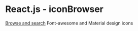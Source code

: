# React.js - iconBrowser
<a href="https://virtualimmortal.github.io/iconBrowser/" >Browse and search</a> Font-awesome and Material design icons

